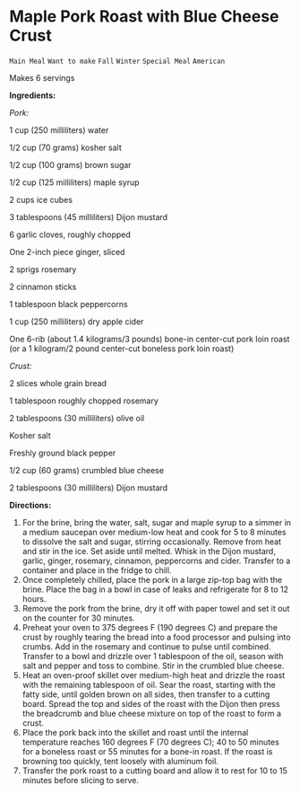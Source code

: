 # Maple Pork Roast with Blue Cheese Crust

`Main Meal` `Want to make` `Fall` `Winter` `Special Meal` `American`

Makes 6 servings

**Ingredients:**

_Pork:_

1 cup (250 milliliters) water

1/2 cup (70 grams) kosher salt

1/2 cup (100 grams) brown sugar

1/2 cup (125 milliliters) maple syrup

2 cups ice cubes

3 tablespoons (45 milliliters) Dijon mustard

6 garlic cloves, roughly chopped

One 2-inch piece ginger, sliced

2 sprigs rosemary

2 cinnamon sticks

1 tablespoon black peppercorns

1 cup (250 milliliters) dry apple cider

One 6-rib (about 1.4 kilograms/3 pounds) bone-in center-cut pork loin roast (or a 1 kilogram/2 pound center-cut boneless pork loin roast)

_Crust:_

2 slices whole grain bread

1 tablespoon roughly chopped rosemary

2 tablespoons (30 milliliters) olive oil

Kosher salt

Freshly ground black pepper

1/2 cup (60 grams) crumbled blue cheese

2 tablespoons (30 milliliters) Dijon mustard

**Directions:**

1. For the brine, bring the water, salt, sugar and maple syrup to a simmer in a medium saucepan over medium-low heat and cook for 5 to 8 minutes to dissolve the salt and sugar, stirring occasionally. Remove from heat and stir in the ice. Set aside until melted. Whisk in the Dijon mustard, garlic, ginger, rosemary, cinnamon, peppercorns and cider. Transfer to a container and place in the fridge to chill.
2. Once completely chilled, place the pork in a large zip-top bag with the brine. Place the bag in a bowl in case of leaks and refrigerate for 8 to 12 hours.
3. Remove the pork from the brine, dry it off with paper towel and set it out on the counter for 30 minutes.
4. Preheat your oven to 375 degrees F (190 degrees C) and prepare the crust by roughly tearing the bread into a food processor and pulsing into crumbs. Add in the rosemary and continue to pulse until combined. Transfer to a bowl and drizzle over 1 tablespoon of the oil, season with salt and pepper and toss to combine. Stir in the crumbled blue cheese.
5. Heat an oven-proof skillet over medium-high heat and drizzle the roast with the remaining tablespoon of oil. Sear the roast, starting with the fatty side, until golden brown on all sides, then transfer to a cutting board. Spread the top and sides of the roast with the Dijon then press the breadcrumb and blue cheese mixture on top of the roast to form a crust.
6. Place the pork back into the skillet and roast until the internal temperature reaches 160 degrees F (70 degrees C); 40 to 50 minutes for a boneless roast or 55 minutes for a bone-in roast. If the roast is browning too quickly, tent loosely with aluminum foil.
7. Transfer the pork roast to a cutting board and allow it to rest for 10 to 15 minutes before slicing to serve.
